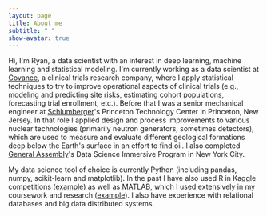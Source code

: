 ```yaml
---
layout: page
title: About me
subtitle: " "
show-avatar: true
---
```


Hi, I'm Ryan, a data scientist with an interest in deep learning, machine learning and statistical modeling.  I'm currently working as a data scientist at [Covance](https://www.covance.com/), a clinical trials research company, where I apply statistical techniques to try to improve operational aspects of clinical trials (e.g., modeling and predicting site risks, estimating cohort populations, forecasting trial enrollment, etc.).  Before that I was a senior mechanical engineer at [Schlumberger](http://www.slb.com/)'s Princeton Technology Center in Princeton, New Jersey.  In that role I applied design and process improvements to various nuclear technologies (primarily neutron generators, sometimes detectors), which are used to measure and evaluate different geological formations deep below the Earth's surface in an effort to find oil.  I also completed [General Assembly](https://generalassemb.ly/)'s Data Science Immersive Program in New York City.    

My data science tool of choice is currently Python (including pandas, numpy, scikit-learn and matplotlib).  In the past I have also used R in Kaggle competitions ([example](https://github.com/ryanpmccaffrey/Homesite)) as well as MATLAB, which I used extensively in my coursework and research ([example](https://github.com/ryanpmccaffrey/DVC)).  I also have experience with relational databases and big data distributed systems.
